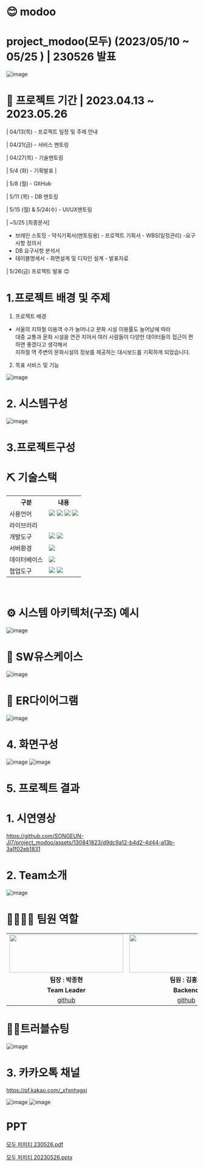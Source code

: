 # 😊 modoo

# project_modoo(모두) (2023/05/10 ~ 05/25 ) | 230526 발표


![image](https://github.com/SONGEUN-JI7/project_modoo/assets/130841823/631be858-6454-4797-8ae6-ff2b18fdf1d6)


# 📅 프로젝트 기간 | 2023.04.13 ~ 2023.05.26

| 04/13(목) - 프로젝트 일정 및 주제 안내

| 04/21(금) - 서비스 멘토링 

| 04/27(목) - 기술멘토링 

| 5/4 (화) - 기획발표 | 

| 5/8 (월) - GItHub 

| 5/11 (목) - DB 멘토링 

| 5/15 (월) & 5/24(수) - UI/UX멘토링 

| ~5/25 [최종문서] 
- 브레인 스토밍 - 약식기획서(멘토링용) - 프로젝트 기획서 - WBS(일정관리) -요구사항 정의서 
- DB 요구사항 분석서
- 테이블명세서  - 화면설계 및 디자인 설계 - 발표자료
                  
| 5/26(금) 프로젝트 발표 😊



# 1.프로젝트 배경 및 주제

1) 프로젝트 배경  
- 서울의 지하철 이용객 수가 늘어나고 문화 시설 이용률도 늘어남에 따라  
대중 교통과 문화 시설을 연관 지어서 
여러 사람들이 다양한 데이터들의 접근이 편하면 좋겠다고 생각해서   
지하철 역 주변의 문화시설의 정보를 제공하는 대시보드를 기획하게 되었습니다.

2) 목표 서비스 및 기능

![image](https://github.com/2021-SMHRD-KDT-BigData-18/modoo/assets/132041834/9e7868cc-af73-46fb-ac2b-24501ec5adbe)



# 2. 시스템구성

![image](https://github.com/SONGEUN-JI7/project_modoo/assets/130841823/08f7f001-2b80-4f50-81ea-0a602000d967)

# 3.프로젝트구성

# ⛏ 기술스택

<table>
    <tr>
        <th>구분</th>
        <th>내용</th>
    </tr>
    <tr>
        <td>사용언어</td>
        <td>
            <img src="https://img.shields.io/badge/Java-007396?style=for-the-badge&logo=java&logoColor=white"/>
            <img src="https://img.shields.io/badge/HTML5-E34F26?style=for-the-badge&logo=HTML5&logoColor=white"/>
            <img src="https://img.shields.io/badge/CSS3-1572B6?style=for-the-badge&logo=CSS3&logoColor=white"/>
            <img src="https://img.shields.io/badge/JavaScript-F7DF1E?style=for-the-badge&logo=JavaScript&logoColor=white"/>
        </td>
    </tr>
    <tr>
        <td>라이브러리</td>
        <td>
            <!-- <img src="https://img.shields.io/badge/BootStrap-7952B3?style=for-the-badge&logo=BootStrap&logoColor=white"/>--!>
            <!-- <img src="https://img.shields.io/badge/KakaoMap-FFCD00?style=for-the-badge&logo=Kakao&logoColor=white"/>--!>
        </td>
    </tr>
    <tr>
        <td>개발도구</td>
        <td>
            <img src="https://img.shields.io/badge/Eclipse-2C2255?style=for-the-badge&logo=Eclipse&logoColor=white"/>
            <!--<img src="https://img.shields.io/badge/RaskpberryPi-A22846?style=for-the-badge&logo=RaskpberryPi&logoColor=white"/>--!>
            <!--<img src="https://img.shields.io/badge/Arduino-00979D?style=for-the-badge&logo=Arduino&logoColor=white"/>--!>
            <img src="https://img.shields.io/badge/VSCode-007ACC?style=for-the-badge&logo=VisualStudioCode&logoColor=white"/>
        </td>
    </tr>
    <tr>
        <td>서버환경</td>
        <td>
            <img src="https://img.shields.io/badge/Apache Tomcat-D22128?style=for-the-badge&logo=Apache Tomcat&logoColor=white"/>
        </td>
    </tr>
    <tr>
        <td>데이터베이스</td>
        <td>
            <!--<img src="https://img.shields.io/badge/Firebase-FFCA28?style=for-the-badge&logo=Firebase&logoColor=white"/>--!>
            <img src="https://img.shields.io/badge/Oracle 11g-F80000?style=for-the-badge&logo=Oracle&logoColor=white"/>
        </td>
    </tr>
    <tr>
        <td>협업도구</td>
        <td>
            <img src="https://img.shields.io/badge/Git-F05032?style=for-the-badge&logo=Git&logoColor=white"/>
            <img src="https://img.shields.io/badge/GitHub-181717?style=for-the-badge&logo=GitHub&logoColor=white"/>
        </td>
    </tr>
</table>


<br>
  

# ⚙ 시스템 아키텍처(구조) 예시

![image](https://github.com/SONGEUN-JI7/project_modoo/assets/130841823/6faa917f-8cec-4ffd-8d0a-2ef8944eb527)

# 📌 SW유스케이스
![image](https://github.com/SONGEUN-JI7/project_modoo/assets/130841823/cdfc9dd8-46d2-4e6e-8b73-c96d18a89f60)

# 📌 ER다이어그램
![image](https://github.com/SONGEUN-JI7/project_modoo/assets/130841823/04fd66be-3861-4d21-b2c0-c2401bd7a1b7)


# 4. 화면구성

![image](https://github.com/2021-SMHRD-KDT-BigData-18/modoo/assets/130841823/0ed87c05-ed5b-4545-b940-40f23c739c77)
![image](https://github.com/2021-SMHRD-KDT-BigData-18/modoo/assets/130841823/6106fa59-7156-4a53-8306-227a4f6fcf0a)


# 5. 프로젝트 결과

 # 1. 시연영상
  

https://github.com/SONGEUN-JI7/project_modoo/assets/130841823/d9dc9a12-b4d2-4d44-a13b-3a1f02eb1831




  # 2. Team소개
  
![image](https://github.com/2021-SMHRD-KDT-BigData-18/modoo/assets/132041834/329e8c0a-1eb2-4aaf-bb44-dc8cb7492d2f)


# 👨‍👩‍👦‍👦 팀원 역할

<table>
  <tr>
    <td align="center"><img src="https://item.kakaocdn.net/do/fd49574de6581aa2a91d82ff6adb6c0115b3f4e3c2033bfd702a321ec6eda72c" width="300" height="100"/></td>
    <td align="center"><img src="https://item.kakaocdn.net/do/fd49574de6581aa2a91d82ff6adb6c0115b3f4e3c2033bfd702a321ec6eda72c" width="300" height="100"/></td>
    <td align="center"><img src="https://mblogthumb-phinf.pstatic.net/20160127_177/krazymouse_1453865104404DjQIi_PNG/%C4%AB%C4%AB%BF%C0%C7%C1%B7%BB%C1%EE_%B6%F3%C0%CC%BE%F0.png?type=w2" width="300" height="100"/></td>
    <td align="center"><img src="https://i.pinimg.com/236x/ed/bb/53/edbb53d4f6dd710431c1140551404af9.jpg" width="300" height="100"/></td>
    <td align="center"><img src="https://pbs.twimg.com/media/B-n6uPYUUAAZSUx.png" width="300" height="100"/></td>
  </tr>
  <tr>
    <td align="center"><strong>팀장 : 박종현 </strong></td>
    <td align="center"><strong>팀원 : 김홍모</strong></td>
    <td align="center"><strong>팀원 : 김선제 </strong></td>
    <td align="center"><strong>팀원 : 박기쁨</strong></td>
    <td align="center"><strong>팀원 : 송은지</strong></td>
  </tr>
  <tr>
    <td align="center"><b>Team Leader</b></td>
    <td align="center"><b>Backend</b></td>
    <td align="center"><b>Backend</b></td>
    <td align="center"><b>Frontend</b></td>
    <td align="center"><b>Frontend</b></td>
  </tr>
  <tr>
    <td align="center"><a href="https://github.com/hyun521" target='_blank'>github</a></td>
    <td align="center"><a href="https://github.com/hongmoKim" target='_blank'>github</a></td>
    <td align="center"><a href="https://github.com/KSJ0987" target='_blank'>github</a></td>
    <td align="center"><a href="https://github.com/parkgibbeum" target='_blank'>github</a></td>
    <td align="center"><a href="https://github.com/SONGEUN-JI7" target='_blank'>github</a></td>
  </tr>
</table>
        
        
      
# 🤾‍♂️트러블슈팅


![image](https://github.com/2021-SMHRD-KDT-BigData-18/modoo/assets/130841823/100391c9-8cbf-4b1d-8359-9c22931fd825)

        
  # 3. 카카오톡 채널
  
  https://pf.kakao.com/_xfxnhxgxj
  
   ![image](https://github.com/SONGEUN-JI7/project_modoo/assets/130841823/5fcd2f36-3b00-4397-99bb-fa4baedaeed8)
   ![image](https://github.com/SONGEUN-JI7/project_modoo/assets/130841823/f9bf02e6-e0f7-453b-8f7b-2ab4e606dbbb)
   
   
   # PPT

[모두 피피티 230526.pdf](https://github.com/2021-SMHRD-KDT-BigData-18/modoo/files/11572228/230526.pdf)

[모두 피피티 20230526.pptx](https://github.com/2021-SMHRD-KDT-BigData-18/modoo/files/11572729/20230526.pptx)


   

  
